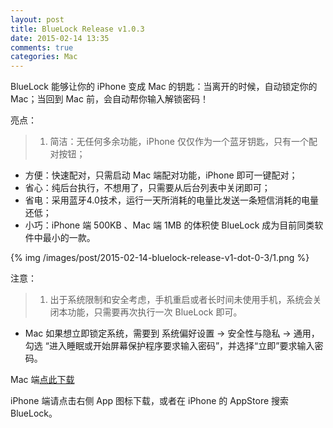 ```yaml
---
layout: post
title: BlueLock Release v1.0.3
date: 2015-02-14 13:35
comments: true
categories: Mac
---
```

BlueLock 能够让你的 iPhone 变成 Mac 的钥匙：当离开的时候，自动锁定你的 Mac；当回到 Mac 前，会自动帮你输入解锁密码！

亮点：

>1. 简洁：无任何多余功能，iPhone 仅仅作为一个蓝牙钥匙，只有一个配对按钮；
- 方便：快速配对，只需启动 Mac 端配对功能，iPhone 即可一键配对；
- 省心：纯后台执行，不想用了，只需要从后台列表中关闭即可；
- 省电：采用蓝牙4.0技术，运行一天所消耗的电量比发送一条短信消耗的电量还低；
- 小巧：iPhone 端 500KB 、Mac 端 1MB 的体积使 BlueLock 成为目前同类软件中最小的一款。

<!-- more -->

{% img /images/post/2015-02-14-bluelock-release-v1-dot-0-3/1.png %}

注意：

>1. 出于系统限制和安全考虑，手机重启或者长时间未使用手机，系统会关闭本功能，只需要再次执行一次 BlueLock 即可。
- Mac 如果想立即锁定系统，需要到 系统偏好设置 -> 安全性与隐私 -> 通用，勾选 “进入睡眠或开始屏幕保护程序要求输入密码”，并选择“立即”要求输入密码。

Mac 端[点此下载](/media/2015-02-14-bluelock-release-v1-dot-0-3/bluelock.dmg)

iPhone 端请点击右侧 App 图标下载，或者在 iPhone 的 AppStore 搜索 BlueLock。
